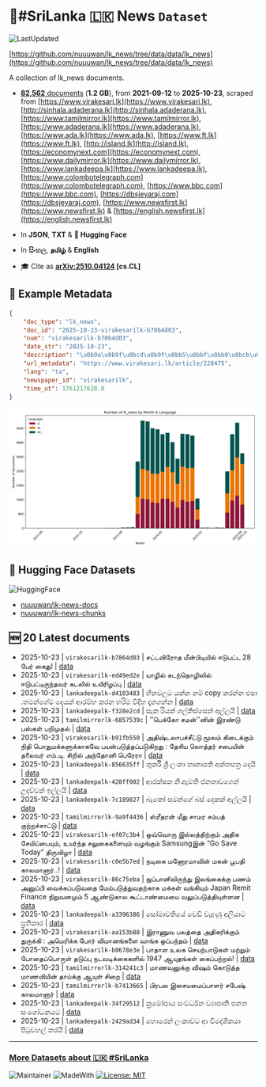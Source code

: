 # 📄#SriLanka 🇱🇰 News `Dataset`

![LastUpdated](https://img.shields.io/badge/last_updated-2025--10--23_17:50:13-green)

[https://github.com/nuuuwan/lk_news/tree/data/data/lk_news](https://github.com/nuuuwan/lk_news/tree/data/data/lk_news)

A collection of lk_news documents.

- [**82,562** documents](https://github.com/nuuuwan/lk_news/tree/data/data/lk_news) (**1.2 GB**), from **2021-09-12** to **2025-10-23**, scraped from [https://www.virakesari.lk](https://www.virakesari.lk), [http://sinhala.adaderana.lk](http://sinhala.adaderana.lk), [https://www.tamilmirror.lk](https://www.tamilmirror.lk), [https://www.adaderana.lk](https://www.adaderana.lk), [https://www.ada.lk](https://www.ada.lk), [https://www.ft.lk](https://www.ft.lk), [http://island.lk](http://island.lk), [https://economynext.com](https://economynext.com), [https://www.dailymirror.lk](https://www.dailymirror.lk), [https://www.lankadeepa.lk](https://www.lankadeepa.lk), [https://www.colombotelegraph.com](https://www.colombotelegraph.com), [https://www.bbc.com](https://www.bbc.com), [https://dbsjeyaraj.com](https://dbsjeyaraj.com), [https://www.newsfirst.lk](https://www.newsfirst.lk) & [https://english.newsfirst.lk](https://english.newsfirst.lk)

- In **JSON**, **TXT** & **🤗 Hugging Face**

- In **සිංහල**, **தமிழ்** & **English**

- 🎓 Cite as **[arXiv:2510.04124](https://arxiv.org/abs/2510.04124) [cs.CL]**

## 📝 Example Metadata

```json
{
    "doc_type": "lk_news",
    "doc_id": "2025-10-23-virakesarilk-b7864d03",
    "num": "virakesarilk-b7864d03",
    "date_str": "2025-10-23",
    "description": "\u0b9a\u0b9f\u0bcd\u0b9f\u0bb5\u0bbf\u0bb0\u0bcb\u0ba4 \u0bae\u0bc0\u0ba9\u0bcd\u0baa\u0bbf\u0b9f\u0bbf\u0baf\u0bbf\u0bb2\u0bcd \u0b88\u0b9f\u0bc1\u0baa\u0b9f\u0bcd\u0b9f 28 \u0baa\u0bc7\u0bb0\u0bcd \u0b95\u0bc8\u0ba4\u0bc1!",
    "url_metadata": "https://www.virakesari.lk/article/228475",
    "lang": "ta",
    "newspaper_id": "virakesarilk",
    "time_ut": 1761217620.0
}
```

![Chart](https://raw.githubusercontent.com/nuuuwan/lk_news/refs/heads/data/data/lk_news/docs_by_month_and_lang.png)

## 🤗 Hugging Face Datasets

![HuggingFace](https://img.shields.io/badge/-HuggingFace-FDEE21?style=for-the-badge&logo=HuggingFace)

- [nuuuwan/lk-news-docs](https://huggingface.co/datasets/nuuuwan/lk-news-docs)
- [nuuuwan/lk-news-chunks](https://huggingface.co/datasets/nuuuwan/lk-news-chunks)

## 🆕 20 Latest documents

- 2025-10-23 | `virakesarilk-b7864d03` | சட்டவிரோத மீன்பிடியில் ஈடுபட்ட 28 பேர் கைது! | [data](https://github.com/nuuuwan/lk_news/tree/data/data/lk_news/2020s/2025/2025-10-23-virakesarilk-b7864d03)
- 2025-10-23 | `virakesarilk-ed49ed2e` | யாழில் கடற்தொழிலில் ஈடுபட்டிருந்தவர் கடலில் உயிரிழப்பு | [data](https://github.com/nuuuwan/lk_news/tree/data/data/lk_news/2020s/2025/2025-10-23-virakesarilk-ed49ed2e)
- 2025-10-23 | `lankadeepalk-d4103483` | හීනවලට යන්න නම් copy කරන්න එපා .තමන්ගේම දෙයක් ආරම්භ කරන හරිම විදිහ දැනගන්න | [data](https://github.com/nuuuwan/lk_news/tree/data/data/lk_news/2020s/2025/2025-10-23-lankadeepalk-d4103483)
- 2025-10-23 | `lankadeepalk-f328e2cd` | සැක රියක් ගල්කිස්සෙන් අල්ලයි | [data](https://github.com/nuuuwan/lk_news/tree/data/data/lk_news/2020s/2025/2025-10-23-lankadeepalk-f328e2cd)
- 2025-10-23 | `tamilmirrorlk-6857539c` | ’’பெக்கோ சமன்’’னின் இரண்டு பஸ்கள் பறிமுதல் | [data](https://github.com/nuuuwan/lk_news/tree/data/data/lk_news/2020s/2025/2025-10-23-tamilmirrorlk-6857539c)
- 2025-10-23 | `virakesarilk-b91fb550` | அதிஷ்டலாபச்சீட்டு மூலம் கிடைக்கும் நிதி பொதுமக்களுக்காகவே பயன்படுத்தப்படுகிறது : தேசிய லொத்தர் சபையின் தலைவர்  எம்.டி. சிறில் அந்தோனி பெரேரா | [data](https://github.com/nuuuwan/lk_news/tree/data/data/lk_news/2020s/2025/2025-10-23-virakesarilk-b91fb550)
- 2025-10-23 | `lankadeepalk-856635ff` | තුර්කි ශ්‍රී ලංකා තානාපති අක්තපත්‍ර දෙයි | [data](https://github.com/nuuuwan/lk_news/tree/data/data/lk_news/2020s/2025/2025-10-23-lankadeepalk-856635ff)
- 2025-10-23 | `lankadeepalk-428ff002` | ආරක්ෂක නි.ඇමති ජනතාවගෙන් උදව්වක් ඉල්ලයි | [data](https://github.com/nuuuwan/lk_news/tree/data/data/lk_news/2020s/2025/2025-10-23-lankadeepalk-428ff002)
- 2025-10-23 | `lankadeepalk-7c189827` | බැකෝ සමන්ගේ බස් දෙකක් අල්ලයි | [data](https://github.com/nuuuwan/lk_news/tree/data/data/lk_news/2020s/2025/2025-10-23-lankadeepalk-7c189827)
- 2025-10-23 | `tamilmirrorlk-9a9f4436` | ஸ்ரீதரன் மீது சாமர சம்பத் குற்றச்சாட்டு | [data](https://github.com/nuuuwan/lk_news/tree/data/data/lk_news/2020s/2025/2025-10-23-tamilmirrorlk-9a9f4436)
- 2025-10-23 | `virakesarilk-ef07c3b4` | ஒவ்வொரு இல்லத்திற்கும் அதிக சேமிப்பையும், உயர்ந்த சலுகைகளையும் வழங்கும் Samsungஇன் “Go Save Today” திருவிழா | [data](https://github.com/nuuuwan/lk_news/tree/data/data/lk_news/2020s/2025/2025-10-23-virakesarilk-ef07c3b4)
- 2025-10-23 | `virakesarilk-c0e5b7ed` | நடிகை மனோரமாவின் மகன் பூபதி காலமானார்..! | [data](https://github.com/nuuuwan/lk_news/tree/data/data/lk_news/2020s/2025/2025-10-23-virakesarilk-c0e5b7ed)
- 2025-10-23 | `virakesarilk-86c75eba` | ஜப்பானிலிருந்து இலங்கைக்கு பணம் அனுப்பி வைக்கப்படுவதை மேம்படுத்துவதற்காக மக்கள் வங்கியும் Japan Remit Finance நிறுவனமும் 5 ஆண்டுகால கூட்டாண்மையை வலுப்படுத்தியுள்ளன | [data](https://github.com/nuuuwan/lk_news/tree/data/data/lk_news/2020s/2025/2025-10-23-virakesarilk-86c75eba)
- 2025-10-23 | `lankadeepalk-a3396386` | සෝමාවතියේ වෙඩි වැදුණු අලියාට ප්‍රතිකාර | [data](https://github.com/nuuuwan/lk_news/tree/data/data/lk_news/2020s/2025/2025-10-23-lankadeepalk-a3396386)
- 2025-10-23 | `virakesarilk-aa153b88` | இராணுவ பலத்தை அதிகரிக்கும் துருக்கி : அமெரிக்க போர் விமானங்களை வாங்க ஒப்பந்தம் | [data](https://github.com/nuuuwan/lk_news/tree/data/data/lk_news/2020s/2025/2025-10-23-virakesarilk-aa153b88)
- 2025-10-23 | `virakesarilk-b0678e3e` | பாதாள உலக செயற்பாடுகள் மற்றும் போதைப்பொருள் தடுப்பு நடவடிக்கைகளில் 1947 ஆயுதங்கள் கைப்பற்றல்! | [data](https://github.com/nuuuwan/lk_news/tree/data/data/lk_news/2020s/2025/2025-10-23-virakesarilk-b0678e3e)
- 2025-10-23 | `tamilmirrorlk-314241c3` | மாணவனுக்கு விஷம் கொடுத்த மாணவியின் தாய்க்கு ஆயுள்  சிறை | [data](https://github.com/nuuuwan/lk_news/tree/data/data/lk_news/2020s/2025/2025-10-23-tamilmirrorlk-314241c3)
- 2025-10-23 | `tamilmirrorlk-b7413665` | பிரபல இசையமைப்பாளர் சபேஷ் காலமானார் | [data](https://github.com/nuuuwan/lk_news/tree/data/data/lk_news/2020s/2025/2025-10-23-tamilmirrorlk-b7413665)
- 2025-10-23 | `lankadeepalk-34f29512` | ක්‍රමෝපාය සංවර්ධන ව්‍යාපෘති පනත සංශෝධනයට | [data](https://github.com/nuuuwan/lk_news/tree/data/data/lk_news/2020s/2025/2025-10-23-lankadeepalk-34f29512)
- 2025-10-23 | `lankadeepalk-2429ad34` | හොරෙන් ලංකාවට ආ විදේශිකයා පිටුවහල් කරයි | [data](https://github.com/nuuuwan/lk_news/tree/data/data/lk_news/2020s/2025/2025-10-23-lankadeepalk-2429ad34)

---

### [More Datasets about 🇱🇰 #SriLanka](https://github.com/nuuuwan/lk_datasets)

![Maintainer](https://img.shields.io/badge/maintainer-nuuuwan-red)
![MadeWith](https://img.shields.io/badge/made_with-python-blue)
[![License: MIT](https://img.shields.io/badge/License-MIT-yellow.svg)](https://opensource.org/licenses/MIT)
